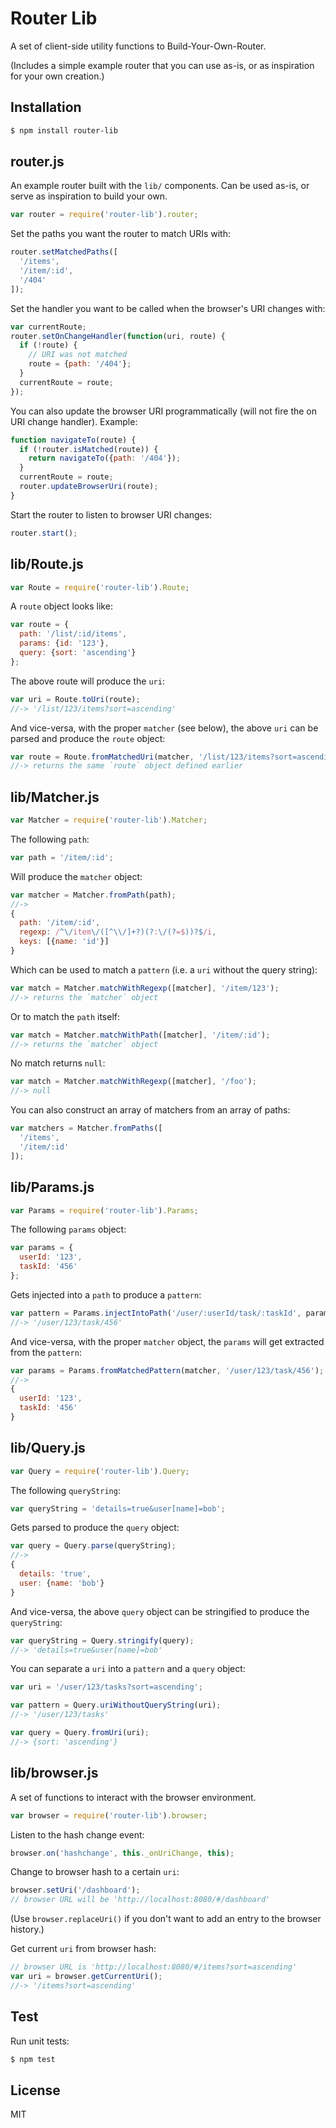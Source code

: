 # Router Lib

A set of client-side utility functions to Build-Your-Own-Router.

(Includes a simple example router that you can use as-is, or as inspiration for your own creation.)

## Installation

```bash
$ npm install router-lib
```

## router.js

An example router built with the `lib/` components. Can be used as-is, or serve as inspiration to build your own.

```javascript
var router = require('router-lib').router;
```

Set the paths you want the router to match URIs with:

```javascript
router.setMatchedPaths([
  '/items',
  '/item/:id',
  '/404'
]);
```

Set the handler you want to be called when the browser's URI changes with:

```javascript
var currentRoute;
router.setOnChangeHandler(function(uri, route) {
  if (!route) {
    // URI was not matched
    route = {path: '/404'};
  }
  currentRoute = route;
});
```

You can also update the browser URI programmatically (will not fire the on URI change handler). Example:

```javascript
function navigateTo(route) {
  if (!router.isMatched(route)) {
    return navigateTo({path: '/404'});
  }
  currentRoute = route;
  router.updateBrowserUri(route);
}
```

Start the router to listen to browser URI changes:

```javascript
router.start();
```

## lib/Route.js

```javascript
var Route = require('router-lib').Route;
```

A `route` object looks like:

```javascript
var route = {
  path: '/list/:id/items',
  params: {id: '123'},
  query: {sort: 'ascending'}
};
```

The above route will produce the `uri`:

```javascript
var uri = Route.toUri(route);
//-> '/list/123/items?sort=ascending'
```

And vice-versa, with the proper `matcher` (see below), the above `uri` can be parsed
and produce the `route` object:

```javascript
var route = Route.fromMatchedUri(matcher, '/list/123/items?sort=ascending');
//-> returns the same `route` object defined earlier
```

## lib/Matcher.js

```javascript
var Matcher = require('router-lib').Matcher;
```

The following `path`:

```javascript
var path = '/item/:id';
```

Will produce the `matcher` object:

```javascript
var matcher = Matcher.fromPath(path);
//->
{
  path: '/item/:id',
  regexp: /^\/item\/([^\\/]+?)(?:\/(?=$))?$/i,
  keys: [{name: 'id'}]
}
```

Which can be used to match a `pattern` (i.e. a `uri` without the query string):

```javascript
var match = Matcher.matchWithRegexp([matcher], '/item/123');
//-> returns the `matcher` object
```

Or to match the `path` itself:

```javascript
var match = Matcher.matchWithPath([matcher], '/item/:id');
//-> returns the `matcher` object
```

No match returns `null`:

```javascript
var match = Matcher.matchWithRegexp([matcher], '/foo');
//-> null
```

You can also construct an array of matchers from an array of paths:

```javascript
var matchers = Matcher.fromPaths([
  '/items',
  '/item/:id'
]);
```

## lib/Params.js

```javascript
var Params = require('router-lib').Params;
```

The following `params` object:

```javascript
var params = {
  userId: '123',
  taskId: '456'
};
```

Gets injected into a `path` to produce a `pattern`:

```javascript
var pattern = Params.injectIntoPath('/user/:userId/task/:taskId', params);
//-> '/user/123/task/456'
```

And vice-versa, with the proper `matcher` object, the `params` will get extracted from the `pattern`:

```javascript
var params = Params.fromMatchedPattern(matcher, '/user/123/task/456');
//->
{
  userId: '123',
  taskId: '456'
}
```

## lib/Query.js

```javascript
var Query = require('router-lib').Query;
```

The following `queryString`:

```javascript
var queryString = 'details=true&user[name]=bob';
```

Gets parsed to produce the `query` object:

```javascript
var query = Query.parse(queryString);
//->
{
  details: 'true',
  user: {name: 'bob'}
}
```

And vice-versa, the above `query` object can be stringified to produce the `queryString`:

```javascript
var queryString = Query.stringify(query);
//-> 'details=true&user[name]=bob'
```

You can separate a `uri` into a `pattern` and a `query` object:

```javascript
var uri = '/user/123/tasks?sort=ascending';

var pattern = Query.uriWithoutQueryString(uri);
//-> '/user/123/tasks'

var query = Query.fromUri(uri);
//-> {sort: 'ascending'}
```

## lib/browser.js

A set of functions to interact with the browser environment.

```javascript
var browser = require('router-lib').browser;
```

Listen to the hash change event:

```javascript
browser.on('hashchange', this._onUriChange, this);
```

Change to browser hash to a certain `uri`:

```javascript
browser.setUri('/dashboard');
// browser URL will be 'http://localhost:8080/#/dashboard'
```

(Use `browser.replaceUri()` if you don't want to add an entry to the browser history.)

Get current `uri` from browser hash:

```javascript
// browser URL is 'http://localhost:8080/#/items?sort=ascending'
var uri = browser.getCurrentUri();
//-> '/items?sort=ascending'
```

## Test

Run unit tests:

```bash
$ npm test
```

## License

MIT

